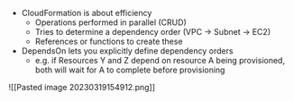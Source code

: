 - CloudFormation is about efficiency
	- Operations performed in parallel (CRUD)
	- Tries to determine a dependency order (VPC -> Subnet -> EC2)
	- References or functions to create these
- DependsOn lets you explicitly define dependency orders
	- e.g. if Resources Y and Z depend on resource A being provisioned, both will wait for A to complete before provisioning

![[Pasted image 20230319154912.png]]